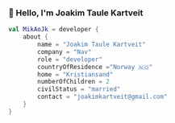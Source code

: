 ### :wave: Hello, I'm Joakim Taule Kartveit
```kotlin
val MikAoJk = developer {
    about {
        name = "Joakim Taule Kartveit"
        company = "Nav"
        role = "developer"
        countryOfResidence ="Norway 🇳🇴" 
        home = "Kristiansand"
        numberOfChildren = 2
        civilStatus = "married"
        contact = "joakimkartveit@gmail.com"
    }
}
```
